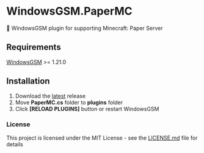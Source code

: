 # WindowsGSM.PaperMC
🧩 WindowsGSM plugin for supporting Minecraft: Paper Server

## Requirements
[WindowsGSM](https://github.com/WindowsGSM/WindowsGSM) >= 1.21.0

## Installation
1. Download the [latest](https://github.com/BattlefieldDuck/WindowsGSM.PaperMC/releases/latest) release
1. Move **PaperMC.cs** folder to **plugins** folder
1. Click **[RELOAD PLUGINS]** button or restart WindowsGSM

### License
This project is licensed under the MIT License - see the [LICENSE.md](https://github.com/BattlefieldDuck/WindowsGSM.ARMA3/blob/master/LICENSE) file for details
